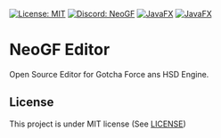 [![License: MIT](https://img.shields.io/badge/License-MIT-A31F34.svg)](https://github.com/Virtual-World-RE/NeoGF-Editor/blob/master/LICENSE) 
[![Discord: NeoGF](https://img.shields.io/discord/965953999201271818?label=NeoGF&logo=discord&logoColor=ffffff&color=7389D8&labelColor=6A7EC2)](https://discord.gg/25YUhftWx7)
[![JavaFX](https://img.shields.io/badge/JavaFX-brightgreen)](https://openjfx.io/)
[![JavaFX](https://img.shields.io/badge/NeoGF-1.0%20SNAPSHOT-orange)](https://img.shields.io/badge/NeoGF-1.0%20SNAPSHOT-orange)

# NeoGF Editor
Open Source Editor for Gotcha Force ans HSD Engine.


## License

This project is under MIT license (See [LICENSE](https://github.com/Virtual-World-RE/NeoGF-Editor/blob/master/LICENSE))